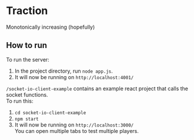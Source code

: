 # Traction
Monotonically increasing (hopefully)

## How to run
To run the server:
1. In the project directory, run `node app.js`.
2. It will now be running on `http://localhost:4001/`

`/socket-io-client-example` contains an example react project that calls the socket functions.  
To run this:
1. `cd socket-io-client-example`
2. `npm start`
3. It will now be running on `http://localhost:3000/`  
You can open multiple tabs to test multiple players.